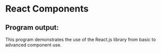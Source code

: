 # React Components

## Program output:
This program demonstrates the use of the React.js library from basic to advanced component use.  
